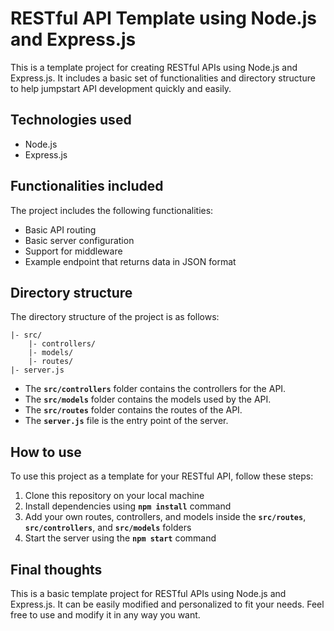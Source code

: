 # **RESTful API Template using Node.js and Express.js**

This is a template project for creating RESTful APIs using Node.js and Express.js. It includes a basic set of functionalities and directory structure to help jumpstart API development quickly and easily.

## **Technologies used**

- Node.js
- Express.js

## **Functionalities included**

The project includes the following functionalities:

- Basic API routing
- Basic server configuration
- Support for middleware
- Example endpoint that returns data in JSON format

## **Directory structure**

The directory structure of the project is as follows:

```
|- src/
    |- controllers/
    |- models/
    |- routes/
|- server.js
```

- The **`src/controllers`** folder contains the controllers for the API.
- The **`src/models`** folder contains the models used by the API.
- The **`src/routes`** folder contains the routes of the API.
- The **`server.js`** file is the entry point of the server.

## **How to use**

To use this project as a template for your RESTful API, follow these steps:

1. Clone this repository on your local machine
2. Install dependencies using **`npm install`** command
3. Add your own routes, controllers, and models inside the **`src/routes`**, **`src/controllers`**, and **`src/models`** folders
4. Start the server using the **`npm start`** command

## **Final thoughts**

This is a basic template project for RESTful APIs using Node.js and Express.js. It can be easily modified and personalized to fit your needs. Feel free to use and modify it in any way you want.
